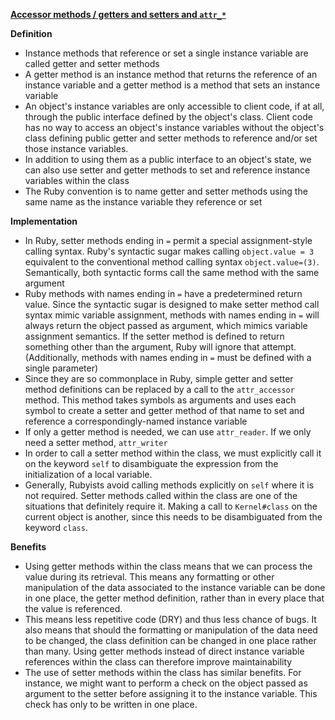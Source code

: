**<u>Accessor methods / getters and setters and `attr_*`</u>**

**Definition**

* Instance methods that reference or set a single instance variable are called getter and setter methods
* A getter method is an instance method that returns the reference of an instance variable and a getter method is a method that sets an instance variable
* An object's instance variables are only accessible to client code, if at all, through the public interface defined by the object's class. Client code has no way to access an object's instance variables without the object's class defining public getter and setter methods to reference and/or set those instance variables.
* In addition to using them as a public interface to an object's state, we can also use setter and getter methods to set and reference instance variables within the class
* The Ruby convention is to name getter and setter methods using the same name as the instance variable they reference or set

**Implementation**

* In Ruby, setter methods ending in `=` permit a special assignment-style calling syntax. Ruby's syntactic sugar makes calling `object.value = 3` equivalent to the conventional method calling syntax `object.value=(3)`. Semantically, both syntactic forms call the same method with the same argument
* Ruby methods with names ending in `=` have a predetermined return value. Since the syntactic sugar is designed to make setter method call syntax mimic variable assignment, methods with names ending in `=` will always return the object passed as argument, which mimics variable assignment semantics. If the setter method is defined to return something other than the argument, Ruby will ignore that attempt. (Additionally, methods with names ending in `=` must be defined with a single parameter)
* Since they are so commonplace in Ruby, simple getter and setter method definitions can be replaced by a call to the `attr_accessor` method. This method takes symbols as arguments and uses each symbol to create a setter and getter method of that name to set and reference a correspondingly-named instance variable
* If only a getter method is needed, we can use `attr_reader`. If we only need a setter method, `attr_writer`
* In order to call a setter method within the class, we must explicitly call it on the keyword `self` to disambiguate the expression from the initialization of a local variable.
* Generally, Rubyists avoid calling methods explicitly on `self` where it is not required. Setter methods called within the class are one of the situations that definitely require it. Making a call to `Kernel#class` on the current object is another, since this needs to be disambiguated from the keyword `class`.

**Benefits**

* Using getter methods within the class means that we can process the value during its retrieval. This means any formatting or other manipulation of the data associated to the instance variable can be done in one place, the getter method definition, rather than in every place that the value is referenced.
* This means less repetitive code (DRY) and thus less chance of bugs. It also means that should the formatting or manipulation of the data need to be changed, the class definition can be changed in one place rather than many. Using getter methods instead of direct instance variable references within the class can therefore improve maintainability
* The use of setter methods within the class has similar benefits. For instance, we might want to perform a check on the object passed as argument to the setter before assigning it to the instance variable. This check has only to be written in one place.























